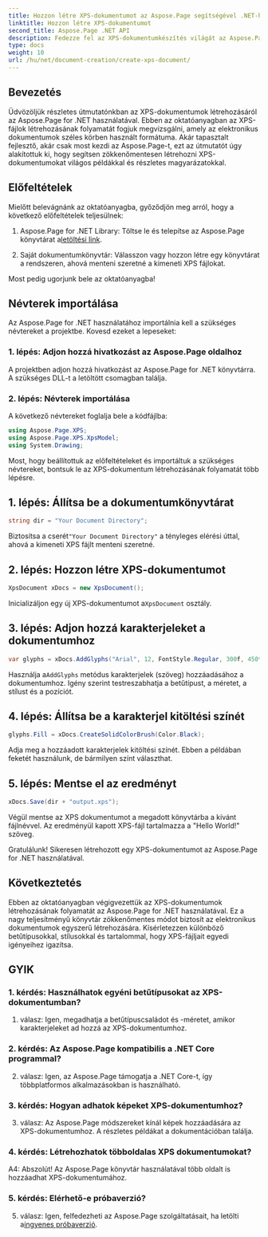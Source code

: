 ```yaml
---
title: Hozzon létre XPS-dokumentumot az Aspose.Page segítségével .NET-hez
linktitle: Hozzon létre XPS-dokumentumot
second_title: Aspose.Page .NET API
description: Fedezze fel az XPS-dokumentumkészítés világát az Aspose.Page for .NET segítségével. Kövesse lépésenkénti útmutatónkat az elektronikus dokumentumok könnyű létrehozásához.
type: docs
weight: 10
url: /hu/net/document-creation/create-xps-document/
---
```

## Bevezetés

Üdvözöljük részletes útmutatónkban az XPS-dokumentumok létrehozásáról az Aspose.Page for .NET használatával. Ebben az oktatóanyagban az XPS-fájlok létrehozásának folyamatát fogjuk megvizsgálni, amely az elektronikus dokumentumok széles körben használt formátuma. Akár tapasztalt fejlesztő, akár csak most kezdi az Aspose.Page-t, ezt az útmutatót úgy alakítottuk ki, hogy segítsen zökkenőmentesen létrehozni XPS-dokumentumokat világos példákkal és részletes magyarázatokkal.

## Előfeltételek

Mielőtt belevágnánk az oktatóanyagba, győződjön meg arról, hogy a következő előfeltételek teljesülnek:

1.  Aspose.Page for .NET Library: Töltse le és telepítse az Aspose.Page könyvtárat a[letöltési link](https://releases.aspose.com/page/net/).

2. Saját dokumentumkönyvtár: Válasszon vagy hozzon létre egy könyvtárat a rendszeren, ahová menteni szeretné a kimeneti XPS fájlokat.

Most pedig ugorjunk bele az oktatóanyagba!

## Névterek importálása

Az Aspose.Page for .NET használatához importálnia kell a szükséges névtereket a projektbe. Kovesd ezeket a lepeseket:

### 1. lépés: Adjon hozzá hivatkozást az Aspose.Page oldalhoz

A projektben adjon hozzá hivatkozást az Aspose.Page for .NET könyvtárra. A szükséges DLL-t a letöltött csomagban találja.

### 2. lépés: Névterek importálása

A következő névtereket foglalja bele a kódfájlba:

```csharp
using Aspose.Page.XPS;
using Aspose.Page.XPS.XpsModel;
using System.Drawing;
```

Most, hogy beállítottuk az előfeltételeket és importáltuk a szükséges névtereket, bontsuk le az XPS-dokumentum létrehozásának folyamatát több lépésre.

## 1. lépés: Állítsa be a dokumentumkönyvtárat

```csharp
string dir = "Your Document Directory";
```

 Biztosítsa a cserét`"Your Document Directory"` a tényleges elérési úttal, ahová a kimeneti XPS fájlt menteni szeretné.

## 2. lépés: Hozzon létre XPS-dokumentumot

```csharp
XpsDocument xDocs = new XpsDocument();
```

 Inicializáljon egy új XPS-dokumentumot a`XpsDocument` osztály.

## 3. lépés: Adjon hozzá karakterjeleket a dokumentumhoz

```csharp
var glyphs = xDocs.AddGlyphs("Arial", 12, FontStyle.Regular, 300f, 450f, "Hello World!");
```

 Használja a`AddGlyphs` metódus karakterjelek (szöveg) hozzáadásához a dokumentumhoz. Igény szerint testreszabhatja a betűtípust, a méretet, a stílust és a pozíciót.

## 4. lépés: Állítsa be a karakterjel kitöltési színét

```csharp
glyphs.Fill = xDocs.CreateSolidColorBrush(Color.Black);
```

Adja meg a hozzáadott karakterjelek kitöltési színét. Ebben a példában feketét használunk, de bármilyen színt választhat.

## 5. lépés: Mentse el az eredményt

```csharp
xDocs.Save(dir + "output.xps");
```

Végül mentse az XPS dokumentumot a megadott könyvtárba a kívánt fájlnévvel. Az eredményül kapott XPS-fájl tartalmazza a "Hello World!" szöveg.

Gratulálunk! Sikeresen létrehozott egy XPS-dokumentumot az Aspose.Page for .NET használatával.

## Következtetés

Ebben az oktatóanyagban végigvezettük az XPS-dokumentumok létrehozásának folyamatát az Aspose.Page for .NET használatával. Ez a nagy teljesítményű könyvtár zökkenőmentes módot biztosít az elektronikus dokumentumok egyszerű létrehozására. Kísérletezzen különböző betűtípusokkal, stílusokkal és tartalommal, hogy XPS-fájljait egyedi igényeihez igazítsa.

## GYIK

### 1. kérdés: Használhatok egyéni betűtípusokat az XPS-dokumentumban?

1. válasz: Igen, megadhatja a betűtípuscsaládot és -méretet, amikor karakterjeleket ad hozzá az XPS-dokumentumhoz.

### 2. kérdés: Az Aspose.Page kompatibilis a .NET Core programmal?

2. válasz: Igen, az Aspose.Page támogatja a .NET Core-t, így többplatformos alkalmazásokban is használható.

### 3. kérdés: Hogyan adhatok képeket XPS-dokumentumhoz?

3. válasz: Az Aspose.Page módszereket kínál képek hozzáadására az XPS-dokumentumhoz. A részletes példákat a dokumentációban találja.

### 4. kérdés: Létrehozhatok többoldalas XPS dokumentumokat?

A4: Abszolút! Az Aspose.Page könyvtár használatával több oldalt is hozzáadhat XPS-dokumentumához.

### 5. kérdés: Elérhető-e próbaverzió?

 5. válasz: Igen, felfedezheti az Aspose.Page szolgáltatásait, ha letölti a[ingyenes próbaverzió](https://releases.aspose.com/).